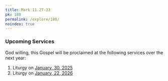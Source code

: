 ```yaml
---
title: Mark 11.27-33
pk: 180
permalink: /explore/180/
noindex: true
---
```


### Upcoming Services

God willing, this Gospel will be proclaimed at the following services over the next year:


1. Liturgy on [January, 30, 2025](https://orthocal.info/readings/gregorian/2025/01/30/)
1. Liturgy on [January, 22, 2026](https://orthocal.info/readings/gregorian/2026/01/22/)
